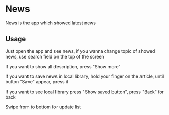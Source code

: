 # News

News is the app which showed latest news

## Usage
Just open the app and see news, if you wanna change topic of showed news, use search field on the top of the screen

If you want to show all description, press "Show more"

If you want to save news in local library, hold your finger on the article, until button "Save" appear, press it

If you want to see local library press "Show saved button", press "Back" for back

Swipe from to bottom for update list
